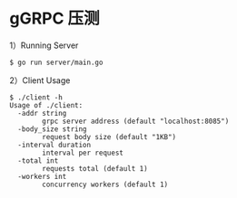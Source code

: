 # gGRPC 压测

1）Running Server

```shell
$ go run server/main.go
```

2）Client Usage

```shell
$ ./client -h
Usage of ./client:
  -addr string
        grpc server address (default "localhost:8085")
  -body_size string
        request body size (default "1KB")
  -interval duration
        interval per request
  -total int
        requests total (default 1)
  -workers int
        concurrency workers (default 1)
```
